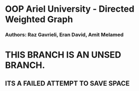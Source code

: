 # OOP Ariel University - Directed Weighted Graph
### Authors: Raz Gavrieli, Eran David, Amit Melamed

# THIS BRANCH IS AN UNSED BRANCH.
## ITS A FAILED ATTEMPT TO SAVE SPACE

